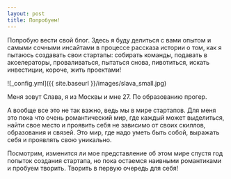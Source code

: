 ```yaml
---
layout: post
title: Попробуем!
---
```


Попробую вести свой блог. Здесь я буду делиться с вами опытом и самыми сочными инсайтами в процессе рассказа истории о том, как я пытаюсь создавать свои стартапы: собирать команды, подавать в акселераторы, проваливаться, пытаться снова, пивотиться, искать инвестиции, короче, жить проектами!


![_config.yml]({{ site.baseurl }}/images/slava_small.jpg)

Меня зовут Слава, я из Москвы и мне 27. По образованию прогер.

А вообще все это не так важно, ведь мы в мире стартапов. Для меня это пока что очень романтический мир, где каждый может выделиться, найти свое место и проявить себя не зависимо от своих скиллов, образования и связей. Это мир, где надо уметь быть собой, выражать себя и проявлять свою уникально.

Посмотрим, изменится ли мое представление об этом мире спустя год попыток создания стартапа, но пока остаемся наивными романтиками и пробуем творить. Творить в первую очередь для себя!

